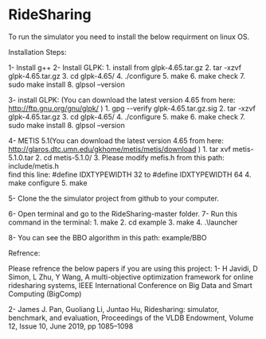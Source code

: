 # RideSharing

To run the simulator you need to install the below requirment on linux OS.

Installation Steps:

1- Install g++
2- Install GLPK: 
        1. install from glpk-4.65.tar.gz
        2. tar -xzvf glpk-4.65.tar.gz
        3. cd glpk-4.65/ 
        4. ./configure 
        5. make
        6. make check
        7. sudo make install
        8. glpsol –version
        
3- install GLPK: (You can download the latest version 4.65 from here: http://ftp.gnu.org/gnu/glpk/ )
    1. gpg --verify glpk-4.65.tar.gz.sig
    2. tar -xzvf glpk-4.65.tar.gz
    3. cd glpk-4.65/ 
    4. ./configure 
    5. make
    6. make check
    7. sudo make install
    8. glpsol –version 

4- METIS 5.1(You can download the latest version 4.65 from here: http://glaros.dtc.umn.edu/gkhome/metis/metis/download )
    1. tar xvf metis-5.1.0.tar
    2. cd metis-5.1.0/
    3. Please modify mefis.h from this path: include/metis.h    
       find this line: #define IDXTYPEWIDTH 32    to    #define IDXTYPEWIDTH 64
    4. make configure
    5. make
    
5- Clone the the simulator project from github to your computer.

6- Open terminal and go to the RideSharing-master folder.
7- Run this command in the terminal: 
    1. make
    2. cd example
    3. make
    4.  .\launcher
    
8- You can see the BBO algorithm in this path: example/BBO

Refrence:

Please refrence the below papers if you are using this project:
1- H Javidi, D Simon, L Zhu, Y Wang, A multi-objective optimization framework for online ridesharing systems, IEEE International Conference on Big Data and Smart Computing (BigComp)

2- James J. Pan, Guoliang Li, Juntao Hu, Ridesharing: simulator, benchmark, and evaluation, Proceedings of the VLDB Endowment, Volume 12, Issue 10, June 2019, pp 1085–1098
